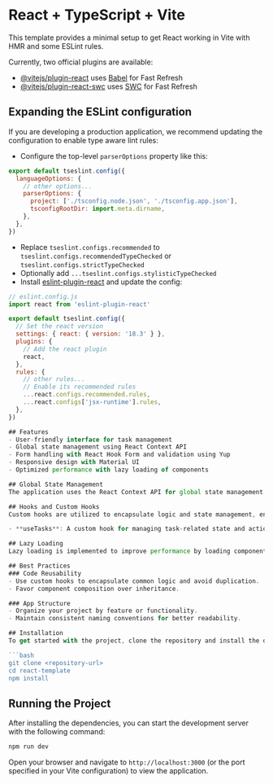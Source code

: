 
# React + TypeScript + Vite

This template provides a minimal setup to get React working in Vite with HMR and some ESLint rules.

Currently, two official plugins are available:

- [@vitejs/plugin-react](https://github.com/vitejs/vite-plugin-react/blob/main/packages/plugin-react/README.md) uses [Babel](https://babeljs.io/) for Fast Refresh
- [@vitejs/plugin-react-swc](https://github.com/vitejs/vite-plugin-react-swc) uses [SWC](https://swc.rs/) for Fast Refresh

## Expanding the ESLint configuration

If you are developing a production application, we recommend updating the configuration to enable type aware lint rules:

- Configure the top-level `parserOptions` property like this:

```js
export default tseslint.config({
  languageOptions: {
    // other options...
    parserOptions: {
      project: ['./tsconfig.node.json', './tsconfig.app.json'],
      tsconfigRootDir: import.meta.dirname,
    },
  },
})
```

- Replace `tseslint.configs.recommended` to `tseslint.configs.recommendedTypeChecked` or `tseslint.configs.strictTypeChecked`
- Optionally add `...tseslint.configs.stylisticTypeChecked`
- Install [eslint-plugin-react](https://github.com/jsx-eslint/eslint-plugin-react) and update the config:

```js
// eslint.config.js
import react from 'eslint-plugin-react'

export default tseslint.config({
  // Set the react version
  settings: { react: { version: '18.3' } },
  plugins: {
    // Add the react plugin
    react,
  },
  rules: {
    // other rules...
    // Enable its recommended rules
    ...react.configs.recommended.rules,
    ...react.configs['jsx-runtime'].rules,
  },
})

## Features
- User-friendly interface for task management
- Global state management using React Context API
- Form handling with React Hook Form and validation using Yup
- Responsive design with Material UI
- Optimized performance with lazy loading of components

## Global State Management
The application uses the React Context API for global state management, allowing for centralized state management and easy sharing of state across components.

## Hooks and Custom Hooks
Custom hooks are utilized to encapsulate logic and state management, enhancing code reusability. Key hooks include:

- **useTasks**: A custom hook for managing task-related state and actions.

## Lazy Loading
Lazy loading is implemented to improve performance by loading components only when needed, enhancing user experience.

## Best Practices
### Code Reusability
- Use custom hooks to encapsulate common logic and avoid duplication.
- Favor component composition over inheritance.

### App Structure
- Organize your project by feature or functionality.
- Maintain consistent naming conventions for better readability.

## Installation
To get started with the project, clone the repository and install the dependencies:

```bash
git clone <repository-url>
cd react-template
npm install
```

## Running the Project
After installing the dependencies, you can start the development server with the following command:

```bash
npm run dev
```

Open your browser and navigate to `http://localhost:3000` (or the port specified in your Vite configuration) to view the application.